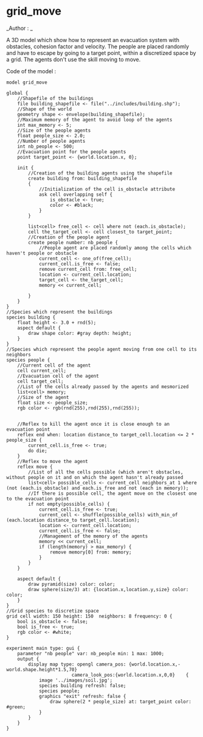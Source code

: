 [//]: # (keyword|operator_in)
[//]: # (keyword|operator_with_min_of)
[//]: # (keyword|operator_pyramid)
[//]: # (keyword|operator_closest_to)
[//]: # (keyword|statement_remove)
[//]: # (keyword|concept_3d)
[//]: # (keyword|concept_shapefile)
[//]: # (keyword|concept_gis)
[//]: # (keyword|concept_agent_movement)
[//]: # (keyword|concept_grid)
# grid_move


_Author : _

A 3D model which show how to represent an evacuation system with obstacles, cohesion factor and velocity. The people are placed randomly and have to escape by going to a target point, within a discretized space by a grid. The agents don't use the skill moving to move.


Code of the model : 

```
model grid_move

global {
	//Shapefile of the buildings
	file building_shapefile <- file("../includes/building.shp");
	//Shape of the world
	geometry shape <- envelope(building_shapefile);
	//Maximum memory of the agent to avoid loop of the agents
	int max_memory <- 5;
	//Size of the people agents
	float people_size <- 2.0;
	//Number of people agents
	int nb_people <- 500;
	//Evacuation point for the people agents
	point target_point <- {world.location.x, 0};
	
	init {
		//Creation of the building agents using the shapefile
		create building from: building_shapefile
		{
			//Initialization of the cell is_obstacle attribute
			ask cell overlapping self {
				is_obstacle <- true;
				color <- #black;
			}
		}

		list<cell> free_cell <- cell where not (each.is_obstacle);
		cell the_target_cell <- cell closest_to target_point;
		//Creation of the people agent
		create people number: nb_people {
			//People agent are placed randomly among the cells which haven't people or obstacle
			current_cell <- one_of(free_cell);
			current_cell.is_free <- false;
			remove current_cell from: free_cell;
			location <- current_cell.location;
			target_cell <- the_target_cell;
			memory << current_cell;
			
		}
	}
}
//Species which represent the buildings
species building {
	float height <- 3.0 + rnd(5);
	aspect default {
		draw shape color: #gray depth: height;
	}
}
//Species which represent the people agent moving from one cell to its neighbors
species people {
	//Current cell of the agent
	cell current_cell;
	//Evacuation cell of the agent
	cell target_cell;
	//List of the cells already passed by the agents and mesmorized
	list<cell> memory;
	//Size of the agent
	float size <- people_size;
	rgb color <- rgb(rnd(255),rnd(255),rnd(255));
	
	
	//Reflex to kill the agent once it is close enough to an evacuation point
	reflex end when: location distance_to target_cell.location <= 2 * people_size {
		current_cell.is_free <- true;
		do die;
	}
	//Reflex to move the agent
	reflex move {
		//List of all the cells possible (which aren't obstacles, without people on it and on which the agent hasn't already passed
		list<cell> possible_cells <- current_cell neighbors_at 1 where (not (each.is_obstacle) and each.is_free and not (each in memory));
		//If there is possible cell, the agent move on the closest one to the evacuation point
		if not empty(possible_cells) {
			current_cell.is_free <- true;
			current_cell <- shuffle(possible_cells) with_min_of (each.location distance_to target_cell.location);
			location <- current_cell.location;
			current_cell.is_free <- false;
			//Management of the memory of the agents
			memory << current_cell; 
			if (length(memory) > max_memory) {
				remove memory[0] from: memory;
			}
		}
	}
	
	aspect default {
		draw pyramid(size) color: color;
		draw sphere(size/3) at: {location.x,location.y,size} color: color;
	}
}
//Grid species to discretize space
grid cell width: 150 height: 150  neighbors: 8 frequency: 0 {
	bool is_obstacle <- false;
	bool is_free <- true;
	rgb color <- #white;
}

experiment main type: gui {
	parameter "nb people" var: nb_people min: 1 max: 1000;
	output {
		display map type: opengl camera_pos: {world.location.x,-world.shape.height*1.5,70}
                        camera_look_pos:{world.location.x,0,0}    {
			image '../images/soil.jpg';
			species building refresh: false;
			species people;
			graphics "exit" refresh: false {
				draw sphere(2 * people_size) at: target_point color: #green;	
			}
		}
	}
}
```
